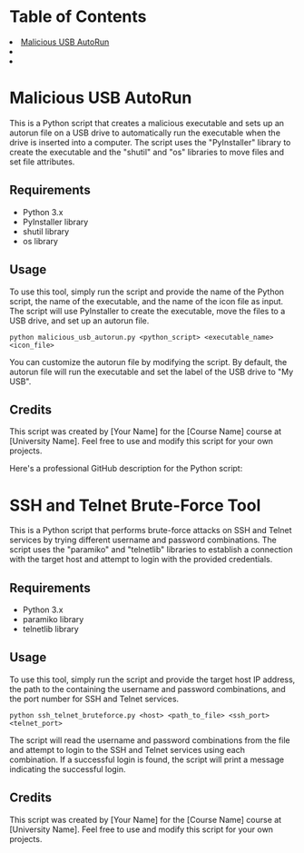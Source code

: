 # Table of Contents
<ui>
  <li>
     <a href="https://github.com/MedhatHassan/InfoSEC/tree/main/Intro%20to%20python%20for%20hacking/Module%203#malicious-usb-autorun">Malicious USB AutoRun</a>
  </li>
  <li>
  </li>
  <li>
  </li>
</ui>


# Malicious USB AutoRun

This is a Python script that creates a malicious executable and sets up an autorun file on a USB drive to automatically run the executable when the drive is inserted into a computer. The script uses the "PyInstaller" library to create the executable and the "shutil" and "os" libraries to move files and set file attributes.

## Requirements

- Python 3.x
- PyInstaller library
- shutil library
- os library

## Usage

To use this tool, simply run the script and provide the name of the Python script, the name of the executable, and the name of the icon file as input. The script will use PyInstaller to create the executable, move the files to a USB drive, and set up an autorun file.

```
python malicious_usb_autorun.py <python_script> <executable_name> <icon_file>
```

You can customize the autorun file by modifying the script. By default, the autorun file will run the executable and set the label of the USB drive to "My USB".

## Credits

This script was created by [Your Name] for the [Course Name] course at [University Name]. Feel free to use and modify this script for your own projects.

Here's a professional GitHub description for the Python script:

# SSH and Telnet Brute-Force Tool

This is a Python script that performs brute-force attacks on SSH and Telnet services by trying different username and password combinations. The script uses the "paramiko" and "telnetlib" libraries to establish a connection with the target host and attempt to login with the provided credentials.

## Requirements

- Python 3.x
- paramiko library
- telnetlib library

## Usage

To use this tool, simply run the script and provide the target host IP address, the path to the <a href=""></a> containing the username and password combinations, and the port number for SSH and Telnet services.

```
python ssh_telnet_bruteforce.py <host> <path_to_file> <ssh_port> <telnet_port>
```

The script will read the username and password combinations from the file and attempt to login to the SSH and Telnet services using each combination. If a successful login is found, the script will print a message indicating the successful login.

## Credits

This script was created by [Your Name] for the [Course Name] course at [University Name]. Feel free to use and modify this script for your own projects.
